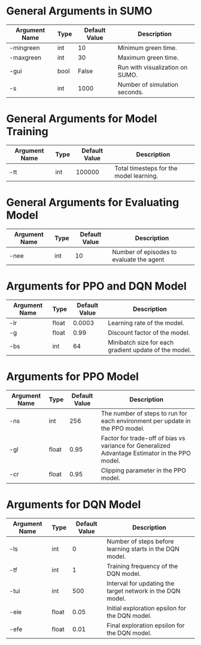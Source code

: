 # General Arguments in SUMO

| Argument Name | Type | Default Value | Description                     |
| ------------- | ---- | ------------- | ------------------------------- |
| -mingreen     | int  | 10            | Minimum green time.             |
| -maxgreen     | int  | 30            | Maximum green time.             |
| -gui          | bool | False         | Run with visualization on SUMO. |
| -s            | int  | 1000          | Number of simulation seconds.   |

# General Arguments for Model Training

| Argument Name | Type | Default Value | Description                             |
| ------------- | ---- | ------------- | --------------------------------------- |
| -tt           | int  | 100000        | Total timesteps for the model learning. |

# General Arguments for Evaluating Model

| Argument Name | Type | Default Value | Description                              |
| ------------- | ---- | ------------- | ---------------------------------------- |
| -nee          | int  | 10            | Number of episodes to evaluate the agent |

# Arguments for PPO and DQN Model

| Argument Name | Type  | Default Value | Description                                           |
| ------------- | ----- | ------------- | ----------------------------------------------------- |
| -lr           | float | 0.0003        | Learning rate of the model.                           |
| -g            | float | 0.99          | Discount factor of the model.                         |
| -bs           | int   | 64            | Minibatch size for each gradient update of the model. |

# Arguments for PPO Model

| Argument Name | Type  | Default Value | Description                                                                                    |
| ------------- | ----- | ------------- | ---------------------------------------------------------------------------------------------- |
| -ns           | int   | 256           | The number of steps to run for each environment per update in the PPO model.                   |
| -gl           | float | 0.95          | Factor for trade-off of bias vs variance for Generalized Advantage Estimator in the PPO model. |
| -cr           | float | 0.95          | Clipping parameter in the PPO model.                                                           |

# Arguments for DQN Model

| Argument Name | Type  | Default Value | Description                                                |
| ------------- | ----- | ------------- | ---------------------------------------------------------- |
| -ls           | int   | 0             | Number of steps before learning starts in the DQN model.   |
| -tf           | int   | 1             | Training frequency of the DQN model.                       |
| -tui          | int   | 500           | Interval for updating the target network in the DQN model. |
| -eie          | float | 0.05          | Initial exploration epsilon for the DQN model.             |
| -efe          | float | 0.01          | Final exploration epsilon for the DQN model.               |
